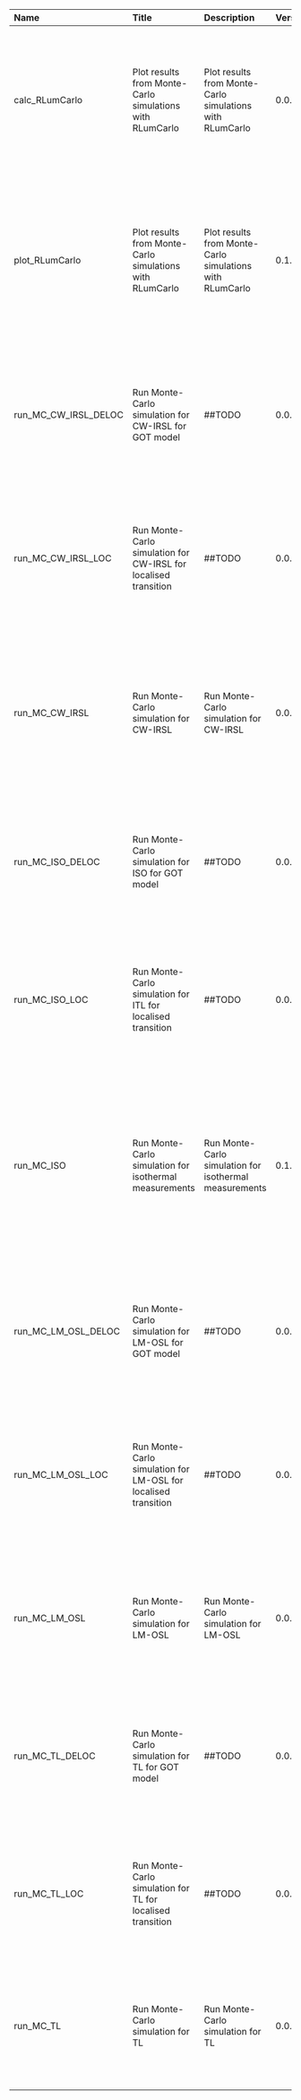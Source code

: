 

| Name                 | Title                                                           | Description                                              | Version | m.Date       | m.Time | Author                                                                                                                                                     | Citation                                                                                                                                                                                                                                                                                                                                                  |
|:---------------------|:----------------------------------------------------------------|:---------------------------------------------------------|:--------|:-------------|:-------|:-----------------------------------------------------------------------------------------------------------------------------------------------------------|:----------------------------------------------------------------------------------------------------------------------------------------------------------------------------------------------------------------------------------------------------------------------------------------------------------------------------------------------------------|
| calc_RLumCarlo       | Plot results from Monte-Carlo simulations with RLumCarlo        | Plot results from Monte-Carlo simulations with RLumCarlo | 0.0.1   | [2017-01-27] | NA     | Johannes Friedrich, University of Bayreuth (Germany) -                                                                                                  | Friedrich, J., 2019. calc_RLumCarlo(): Plot results from Monte-Carlo simulations with RLumCarlo. Function version 0.0.1 [2017-01-27]. In: Friedrich, J., Kreutzer, S., Pagonis, V., Schmidt, C., 2019. RLumCarlo: Monte-Carlo Methods for Simulating Luminescence PhenomenaR package version 0.1.0.9000-16. https://CRAN.R-project.org/package=RLumModel  |
| plot_RLumCarlo       | Plot results from Monte-Carlo simulations with RLumCarlo        | Plot results from Monte-Carlo simulations with RLumCarlo | 0.1.0   | NA           | NA     | Johannes Friedrich, University of Bayreuth (Germany), Sebastian Kreutzer, IRAMAT-CRP2A, Université -  Bordeaux Montaigne (France) -                  | Friedrich, J., Kreutzer, S., 2019. plot_RLumCarlo(): Plot results from Monte-Carlo simulations with RLumCarlo. Function version 0.1.0. In: Friedrich, J., Kreutzer, S., Pagonis, V., Schmidt, C., 2019. RLumCarlo: Monte-Carlo Methods for Simulating Luminescence PhenomenaR package version 0.1.0.9000-16. https://CRAN.R-project.org/package=RLumModel |
| run_MC_CW_IRSL_DELOC | Run Monte-Carlo simulation for CW-IRSL for GOT model            | ##TODO                                                   | 0.0.1   | NA           | NA     | Sebastian Kreutzer, IRAMAT-CRP2A, UMR 5060, CNRS - Université Bordeaux Montaigne (France) -                                                             | Kreutzer, S., 2019. run_MC_CW_IRSL_DELOC(): Run Monte-Carlo simulation for CW-IRSL for GOT model. Function version 0.0.1. In: Friedrich, J., Kreutzer, S., Pagonis, V., Schmidt, C., 2019. RLumCarlo: Monte-Carlo Methods for Simulating Luminescence PhenomenaR package version 0.1.0.9000-16. https://CRAN.R-project.org/package=RLumModel              |
| run_MC_CW_IRSL_LOC   | Run Monte-Carlo simulation for CW-IRSL for localised transition | ##TODO                                                   | 0.0.1   | NA           | NA     | Sebastian Kreutzer, IRAMAT-CRP2A, UMR 5060, CNRS - Université Bordeaux Montaigne (France) -                                                             | Kreutzer, S., 2019. run_MC_CW_IRSL_LOC(): Run Monte-Carlo simulation for CW-IRSL for localised transition. Function version 0.0.1. In: Friedrich, J., Kreutzer, S., Pagonis, V., Schmidt, C., 2019. RLumCarlo: Monte-Carlo Methods for Simulating Luminescence PhenomenaR package version 0.1.0.9000-16. https://CRAN.R-project.org/package=RLumModel     |
| run_MC_CW_IRSL       | Run Monte-Carlo simulation for CW-IRSL                          | Run Monte-Carlo simulation for CW-IRSL                   | 0.0.2   | [2017-01-31] | NA     | Johannes Friedrich, University of Bayreuth (Germany), Sebastian Kreutzer, IRAMAT-CRP2A, Université Bordeaux Montaigne (France) -                        | Friedrich, J., Kreutzer, S., 2019. run_MC_CW_IRSL(): Run Monte-Carlo simulation for CW-IRSL. Function version 0.0.2 [2017-01-31]. In: Friedrich, J., Kreutzer, S., Pagonis, V., Schmidt, C., 2019. RLumCarlo: Monte-Carlo Methods for Simulating Luminescence PhenomenaR package version 0.1.0.9000-16. https://CRAN.R-project.org/package=RLumModel      |
| run_MC_ISO_DELOC     | Run Monte-Carlo simulation for ISO for GOT model                | ##TODO                                                   | 0.0.1   | NA           | NA     | Sebastian Kreutzer, IRAMAT-CRP2A, UMR 5060, CNRS - Université Bordeaux Montaigne (France) -                                                             | Kreutzer, S., 2019. run_MC_ISO_DELOC(): Run Monte-Carlo simulation for ISO for GOT model. Function version 0.0.1. In: Friedrich, J., Kreutzer, S., Pagonis, V., Schmidt, C., 2019. RLumCarlo: Monte-Carlo Methods for Simulating Luminescence PhenomenaR package version 0.1.0.9000-16. https://CRAN.R-project.org/package=RLumModel                      |
| run_MC_ISO_LOC       | Run Monte-Carlo simulation for ITL for localised transition     | ##TODO                                                   | 0.0.1   | NA           | NA     | Sebastian Kreutzer, IRAMAT-CRP2A, UMR 5060, CNRS - Université Bordeaux Montaigne (France) -                                                             | Kreutzer, S., 2019. run_MC_ISO_LOC(): Run Monte-Carlo simulation for ITL for localised transition. Function version 0.0.1. In: Friedrich, J., Kreutzer, S., Pagonis, V., Schmidt, C., 2019. RLumCarlo: Monte-Carlo Methods for Simulating Luminescence PhenomenaR package version 0.1.0.9000-16. https://CRAN.R-project.org/package=RLumModel             |
| run_MC_ISO           | Run Monte-Carlo simulation for isothermal measurements          | Run Monte-Carlo simulation for isothermal measurements   | 0.1.0   | NA           | NA     | Johannes Friedrich, University of Bayreuth (Germany), Sebastian Kreutzer, IRAMAT-CRP2A, -  UMR 5060, CNRS - Univerité Bordeaux Montaigne (France) -  | Friedrich, J., Kreutzer, S., 2019. run_MC_ISO(): Run Monte-Carlo simulation for isothermal measurements. Function version 0.1.0. In: Friedrich, J., Kreutzer, S., Pagonis, V., Schmidt, C., 2019. RLumCarlo: Monte-Carlo Methods for Simulating Luminescence PhenomenaR package version 0.1.0.9000-16. https://CRAN.R-project.org/package=RLumModel       |
| run_MC_LM_OSL_DELOC  | Run Monte-Carlo simulation for LM-OSL for GOT model             | ##TODO                                                   | 0.0.1   | NA           | NA     | Sebastian Kreutzer, IRAMAT-CRP2A, UMR 5060, CNRS - Université Bordeaux Montaigne (France) -                                                             | Kreutzer, S., 2019. run_MC_LM_OSL_DELOC(): Run Monte-Carlo simulation for LM-OSL for GOT model. Function version 0.0.1. In: Friedrich, J., Kreutzer, S., Pagonis, V., Schmidt, C., 2019. RLumCarlo: Monte-Carlo Methods for Simulating Luminescence PhenomenaR package version 0.1.0.9000-16. https://CRAN.R-project.org/package=RLumModel                |
| run_MC_LM_OSL_LOC    | Run Monte-Carlo simulation for LM-OSL for localised transition  | ##TODO                                                   | 0.0.1   | NA           | NA     | Sebastian Kreutzer, IRAMAT-CRP2A, UMR 5060, CNRS - Université Bordeaux Montaigne (France) -                                                             | Kreutzer, S., 2019. run_MC_LM_OSL_LOC(): Run Monte-Carlo simulation for LM-OSL for localised transition. Function version 0.0.1. In: Friedrich, J., Kreutzer, S., Pagonis, V., Schmidt, C., 2019. RLumCarlo: Monte-Carlo Methods for Simulating Luminescence PhenomenaR package version 0.1.0.9000-16. https://CRAN.R-project.org/package=RLumModel       |
| run_MC_LM_OSL        | Run Monte-Carlo simulation for LM-OSL                           | Run Monte-Carlo simulation for LM-OSL                    | 0.0.1   | [2017-01-27] | NA     | Johannes Friedrich, University of Bayreuth (Germany) -                                                                                                  | Friedrich, J., 2019. run_MC_LM_OSL(): Run Monte-Carlo simulation for LM-OSL. Function version 0.0.1 [2017-01-27]. In: Friedrich, J., Kreutzer, S., Pagonis, V., Schmidt, C., 2019. RLumCarlo: Monte-Carlo Methods for Simulating Luminescence PhenomenaR package version 0.1.0.9000-16. https://CRAN.R-project.org/package=RLumModel                      |
| run_MC_TL_DELOC      | Run Monte-Carlo simulation for TL for GOT model                 | ##TODO                                                   | 0.0.1   | NA           | NA     | Sebastian Kreutzer, IRAMAT-CRP2A, UMR 5060, CNRS - Université Bordeaux Montaigne (France) -                                                             | Kreutzer, S., 2019. run_MC_TL_DELOC(): Run Monte-Carlo simulation for TL for GOT model. Function version 0.0.1. In: Friedrich, J., Kreutzer, S., Pagonis, V., Schmidt, C., 2019. RLumCarlo: Monte-Carlo Methods for Simulating Luminescence PhenomenaR package version 0.1.0.9000-16. https://CRAN.R-project.org/package=RLumModel                        |
| run_MC_TL_LOC        | Run Monte-Carlo simulation for TL for localised transition      | ##TODO                                                   | 0.0.1   | NA           | NA     | Sebastian Kreutzer, IRAMAT-CRP2A, UMR 5060, CNRS - Université Bordeaux Montaigne (France) -                                                             | Kreutzer, S., 2019. run_MC_TL_LOC(): Run Monte-Carlo simulation for TL for localised transition. Function version 0.0.1. In: Friedrich, J., Kreutzer, S., Pagonis, V., Schmidt, C., 2019. RLumCarlo: Monte-Carlo Methods for Simulating Luminescence PhenomenaR package version 0.1.0.9000-16. https://CRAN.R-project.org/package=RLumModel               |
| run_MC_TL            | Run Monte-Carlo simulation for TL                               | Run Monte-Carlo simulation for TL                        | 0.0.1   | [2017-01-27] | NA     | Johannes Friedrich, University of Bayreuth (Germany) -                                                                                                  | Friedrich, J., 2019. run_MC_TL(): Run Monte-Carlo simulation for TL. Function version 0.0.1 [2017-01-27]. In: Friedrich, J., Kreutzer, S., Pagonis, V., Schmidt, C., 2019. RLumCarlo: Monte-Carlo Methods for Simulating Luminescence PhenomenaR package version 0.1.0.9000-16. https://CRAN.R-project.org/package=RLumModel                              |

